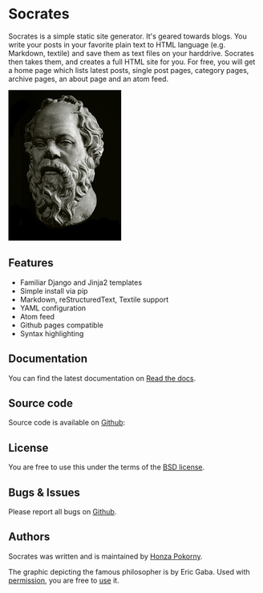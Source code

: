 Socrates
========

Socrates is a simple static site generator. It's geared towards blogs. You
write your posts in your favorite plain text to HTML language (e.g. Markdown,
textile) and save them as text files on your harddrive. Socrates then takes
them, and creates a full HTML site for you. For free, you will get a home page
which lists latest posts, single post pages, category pages, archive pages, an
about page and an atom feed.

![socrates](socrates_small.jpg)

Features
--------

* Familiar Django and Jinja2 templates
* Simple install via pip
* Markdown, reStructuredText, Textile support
* YAML configuration
* Atom feed
* Github pages compatible
* Syntax highlighting

Documentation
-------------

You can find the latest documentation on [Read the docs][rtfd].

Source code
-----------

Source code is available on [Github][1]:

License
-------

You are free to use this under the terms of the 
[BSD license][2].

Bugs & Issues
-------------

Please report all bugs on [Github][1].

Authors
-------

Socrates was written and is maintained by [Honza Pokorny][3].


The graphic depicting the famous philosopher is by Eric Gaba. Used with
[permission](http://en.wikipedia.org/wiki/File:Socrates_Louvre.jpg), you are
free to <a href="socrates.jpg">use</a> it.

[1]: https://github.com/honza/socrates
[2]: https://github.com/honza/socrates/blob/master/LICENSE
[3]: http://honza.ca
[rtfd]: http://readthedocs.org/docs/socrates/en/latest/index.html

